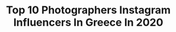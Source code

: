 ---
title: Top 10 Photographers Instagram Influencers In Greece In 2020
description: >-
  Find top photographers Instagram influencers in Greece in 2020. Most popular hashtags: #photography #photoshoot #style #fashion.
platform: Instagram
profiles:
  - username: "christos_predoulis"
    fullname: >-
      Christos Predoulis
    location: "Greece"
    followers: 15051
    engagement: 349
    commentsToLikes: 0.015947
    id: ck14khy8spkzz0i19x0qi6tnq
    verified: false
    hashtags: "#art, #artsy, #nationaloperaofgreece, #photography"
  - username: "skoulos"
    fullname: >-
      skoulos
    location: "Greece"
    followers: 122609
    engagement: 568
    commentsToLikes: 0.003364
    id: ck0vvx52kr5xi0i19b2us035w
    verified: false
    hashtags: "#haircolor, #darthvader, #valentines, #www"
  - username: "antonis_kanaris"
    fullname: >-
      Antonis Kanaris
    location: "Greece"
    followers: 7869
    engagement: 712
    commentsToLikes: 0.085086
    id: ck5pvivxdi3gq0i115pydr8k0
    verified: false
    hashtags: "#whitewine, #portraitsession, #portraitsphototrip, #perfect"
  - username: "oskar_grfx"
    fullname: >-
      Yorgos Oskar | Photographer
    location: "Greece"
    followers: 16233
    engagement: 936
    commentsToLikes: 0.022320
    id: ck5pvitaki3250i1139to7egc
    verified: false
    hashtags: "#monochromatic, #vogove, #style, #ootd"
  - username: "sbingraphy"
    fullname: >-
      Safiye Bingöl
    location: "Greece"
    followers: 30523
    engagement: 603
    commentsToLikes: 0.024232
    id: ck0vzrgefajq50i19ambrq32d
    verified: false
    hashtags: "#evdekal, #tb, #bts, #stayhome"
  - username: "kosmaskoumianos"
    fullname: >-
      kosmas koumianos
    location: "Greece"
    followers: 38626
    engagement: 840
    commentsToLikes: 0.009020
    id: ck0u2e4yizmkg0i196xy0usxq
    verified: false
    hashtags: "#saturdaynight, #merrychristmas, #australia, #nationalhuggingday"
  - username: "evangelia_21.8"
    fullname: >-
      𝑬𝒗𝒂𝒏𝒈𝒆𝒍𝒊𝒂 𝑨𝒕𝒉𝒂𝒏𝒂𝒔𝒊𝒂𝒅𝒐𝒖
    location: "Greece"
    followers: 3897
    engagement: 1311
    commentsToLikes: 0.214083
    id: ck5q06rkx4j110i119n060ez4
    verified: false
    hashtags: "#nikonphotography, #instalifo, #jj, #nikon850"
  - username: "markakis_photography"
    fullname: >-
      Konstadinos Markakis
    location: "Greece"
    followers: 2346
    engagement: 1513
    commentsToLikes: 0.070017
    id: ck6tio92u13m80j71inkztibh
    verified: false
    hashtags: "#style, #photoshooting, #outfit, #piraeus"
  - username: "nikolbartzoka"
    fullname: >-
      Nikol Bartzoka
    location: "Greece"
    followers: 7804
    engagement: 808
    commentsToLikes: 0.027086
    id: ck0u7qu175k4h0i19z11w80gv
    verified: false
    hashtags: "#xmas, #decemberissue, #saturdaymood, #models"
  - username: "esther_makris"
    fullname: >-
      Esther Makris
    location: "Greece"
    followers: 6010
    engagement: 1342
    commentsToLikes: 0.007865
    id: ck6tvtr1mo8hl0j71cuzjrfyt
    verified: false
    hashtags: "#dream, #love, #photoshoot, #infinitemoments"
---